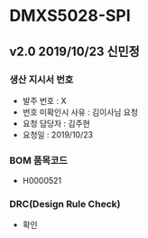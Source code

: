 # DMXS5028-SPI

## v2.0 2019/10/23 신민정

### 생산 지시서 번호
* 발주 번호 : X
* 번호 미확인시 사유 : 김이사님 요청
* 요청 담당자 : 김주현
* 요청일 : 2019/10/23

###  BOM 품목코드
* H0000521

### DRC(Design Rule Check)
* 확인
